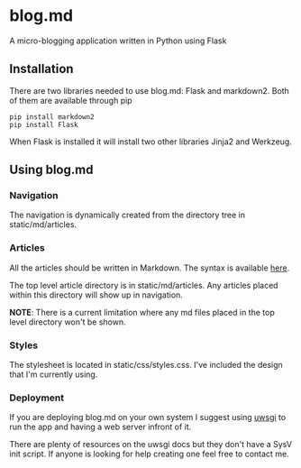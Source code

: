 blog.md
=======

A micro-blogging application written in Python using Flask

## Installation

There are two libraries needed to use blog.md: Flask and markdown2.  Both of them are available through pip

	pip install markdown2
	pip install Flask
	
When Flask is installed it will install two other libraries Jinja2 and Werkzeug.

## Using blog.md

### Navigation

The navigation is dynamically created from the directory tree in static/md/articles.

### Articles

All the articles should be written in Markdown.  The syntax is available [here](http://daringfireball.net/projects/markdown/syntax).

The top level article directory is in static/md/articles.  Any articles placed within this directory will show up in navigation.

**NOTE**: There is a current limitation where any md files placed in the top level directory won't be shown.

### Styles

The stylesheet is located in static/css/styles.css.  I've included the design that I'm currently using.

### Deployment

If you are deploying blog.md on your own system I suggest using [uwsgi](http://projects.unbit.it/uwsgi/) to run the app and having a web 
server infront of it.

There are plenty of resources on the uwsgi docs but they don't have a SysV init script.  If anyone is looking for help creating one feel free to contact me.